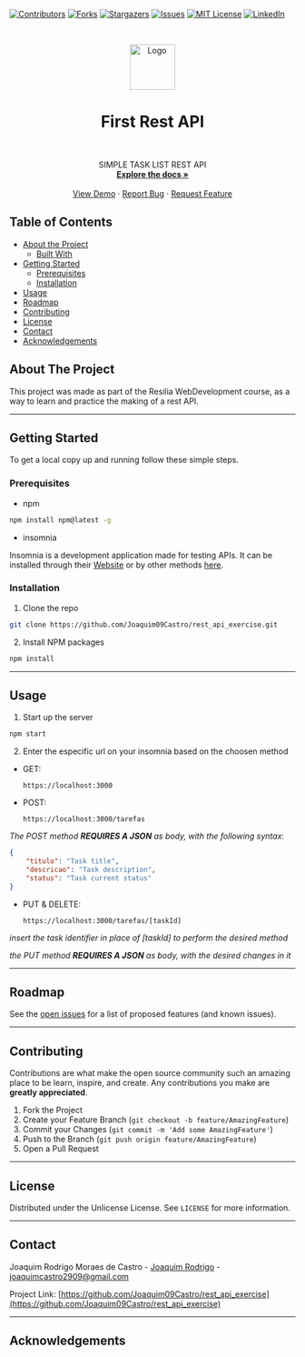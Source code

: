 [![Contributors][contributors-shield]][contributors-url]
[![Forks][forks-shield]][forks-url]
[![Stargazers][stars-shield]][stars-url]
[![Issues][issues-shield]][issues-url]
[![MIT License][license-shield]][license-url]
[![LinkedIn][linkedin-shield]][linkedin-url]




<br />
<p align="center">
  <a href="https://github.com/Joaquim09Castro/rest_api_exercise">
    <img src="https://miro.medium.com/max/599/1*uHzooF1EtgcKn9_XiSST4w.png" alt="Logo" width="80" height="80">
  </a>

  <h1 align="center" style="border-bottom: 0;">First Rest API</h1>
  
  <br>

  <p align="center">
    SIMPLE TASK LIST REST API
    <br />
    <a href="https://github.com/Joaquim09Castro/rest_api_exercise"><strong>Explore the docs »</strong></a>
    <br />
    <br />
    <a href="https://github.com/Joaquim09Castro/rest_api_exercise">View Demo</a>
    ·
    <a href="https://github.com/Joaquim09Castro/rest_api_exercise/issues">Report Bug</a>
    ·
    <a href="https://github.com/Joaquim09Castro/rest_api_exercise/issues">Request Feature</a>
  </p>
</p>



## Table of Contents

* [About the Project](#about-the-project)
  * [Built With](#built-with)
* [Getting Started](#getting-started)
  * [Prerequisites](#prerequisites)
  * [Installation](#installation)
* [Usage](#usage)
* [Roadmap](#roadmap)
* [Contributing](#contributing)
* [License](#license)
* [Contact](#contact)
* [Acknowledgements](#acknowledgements)




## About The Project

This project was made as part of the Resilia WebDevelopment course, as a way to learn and practice the making of a rest API.



---
## Getting Started

To get a local copy up and running follow these simple steps.

### Prerequisites


* npm

```sh
npm install npm@latest -g
```
* insomnia

 Insomnia is a development application made for testing APIs. It can be installed through their [Website](https://insomnia.rest/download/core/) or by other methods [here](https://support.insomnia.rest/article/23-installation).

### Installation

1. Clone the repo
```sh
git clone https://github.com/Joaquim09Castro/rest_api_exercise.git
```
2. Install NPM packages
```sh
npm install
```



---
## Usage


1. Start up the server
```bash
npm start
```

2. Enter the especific url on your insomnia based on the choosen method

- GET:

  `https://localhost:3000`

- POST:

  `https://localhost:3000/tarefas`

_The POST method **REQUIRES A JSON** as body, with the following syntax_:
```json
{
	"titulo": "Task title",
	"descricao": "Task description",
	"status": "Task current status"
}
```

- PUT & DELETE:

  `https://localhost:3000/tarefas/[taskId]`

_insert the task identifier in place of [taskId] to perform the desired method_

_the PUT method **REQUIRES A JSON** as body, with the desired changes in it_


---
## Roadmap

See the [open issues](https://github.com/Joaquim09Castro/rest_api_exercise/issues) for a list of proposed features (and known issues).



---
## Contributing

Contributions are what make the open source community such an amazing place to be learn, inspire, and create. Any contributions you make are **greatly appreciated**.

1. Fork the Project
2. Create your Feature Branch (`git checkout -b feature/AmazingFeature`)
3. Commit your Changes (`git commit -m 'Add some AmazingFeature'`)
4. Push to the Branch (`git push origin feature/AmazingFeature`)
5. Open a Pull Request



---
## License

Distributed under the Unlicense License. See `LICENSE` for more information.



---
## Contact

Joaquim Rodrigo Moraes de Castro - [Joaquim Rodrigo](https://www.facebook.com/JokasRodrigo) - joaquimcastro2909@gmail.com

Project Link: [https://github.com/Joaquim09Castro/rest_api_exercise](https://github.com/Joaquim09Castro/rest_api_exercise)



---
## Acknowledgements





<!-- MARKDOWN LINKS & IMAGES -->
<!-- https://www.markdownguide.org/basic-syntax/#reference-style-links -->
[contributors-shield]: https://img.shields.io/github/contributors/Joaquim09Castro/rest_api_exercise.svg
[contributors-url]: https://github.com/Joaquim09Castro/rest_api_exercise/graphs/contributors
[forks-shield]: https://img.shields.io/github/forks/Joaquim09Castro/rest_api_exercise.svg
[forks-url]: https://github.com/Joaquim09Castro/rest_api_exercise/network/members
[stars-shield]: https://img.shields.io/github/stars/Joaquim09Castro/rest_api_exercise.svg
[stars-url]: https://github.com/Joaquim09Castro/rest_api_exercise/stargazers
[issues-shield]: https://img.shields.io/github/issues/Joaquim09Castro/rest_api_exercise.svg
[issues-url]: https://github.com/Joaquim09Castro/rest_api_exercise/issues
[license-shield]: https://img.shields.io/badge/license-Unlicense-green.svg
[license-url]: https://github.com/Joaquim09Castro/rest_api_exercise/blob/master/LICENSE.txt
[linkedin-shield]: https://img.shields.io/badge/-LinkedIn-black.svg?logo=linkedin&colorB=2867B2
[linkedin-url]: https://www.linkedin.com/in/joaquim-rodrigo-moraes-de-castro-9980291a1/
[product-screenshot]: images/screenshot.png